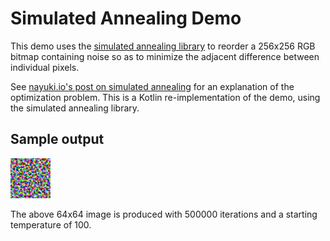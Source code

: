 # Simulated Annealing Demo

This demo uses the [simulated annealing library](https://github.com/kochab/simulatedannealing) to reorder a 256x256 RGB bitmap containing noise so as to minimize the adjacent difference between individual pixels.

See [nayuki.io's post on simulated annealing](https://www.nayuki.io/page/simulated-annealing-demo) for an explanation of the optimization problem. This is a Kotlin re-implementation of the demo, using the simulated annealing library.

## Sample output

![64x64 Image with 500000 iterations and a starting temperature of 100](example-output/simulated-annealing-time1530375735368-iters500000-starttemp100,0.bmp?raw=true "64x64 Image with 500000 iterations and a starting temperature of 100")

The above 64x64 image is produced with 500000 iterations and a starting temperature of 100.
